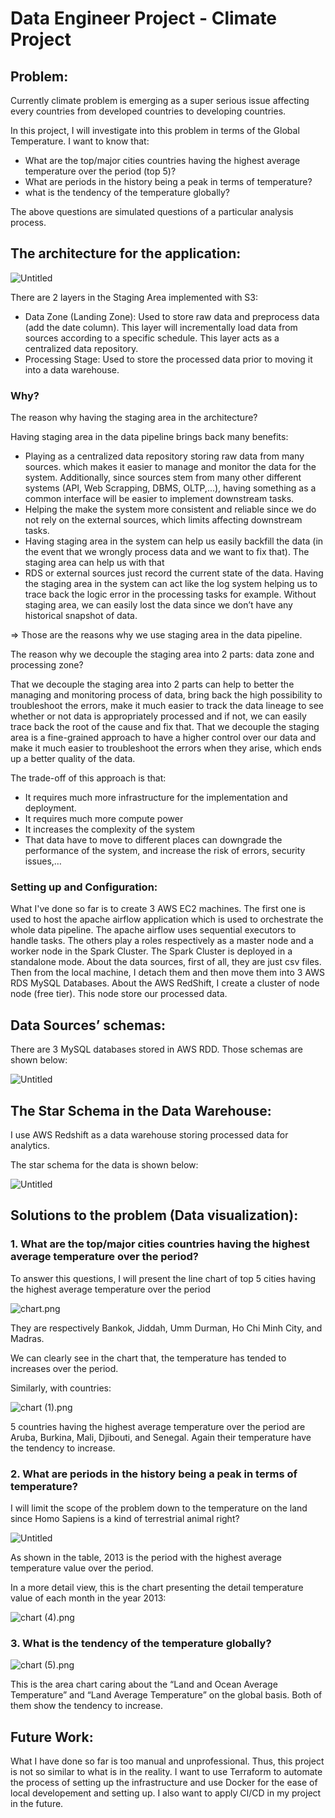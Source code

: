 # Data Engineer Project - Climate Project

## **Problem:**

Currently climate problem is emerging as a super serious issue affecting every countries from developed countries to developing countries.

In this project, I will investigate into this problem in terms of the Global Temperature. I want to know that:

- What are the top/major cities countries having the highest average temperature over the period (top 5)?
- What are periods in the history being a peak in terms of temperature?
- what is the tendency of the temperature globally?

The above questions are simulated questions of a particular analysis process. 

## The architecture for the application:

![Untitled](Visualization/Untitled.png)

There are 2 layers in the Staging Area implemented with S3: 

- Data Zone (Landing Zone): Used to store raw data and preprocess data (add the date column). This layer will incrementally load data from sources according to a specific schedule. This layer acts as a centralized data repository.
- Processing Stage: Used to store the processed data prior to moving it into a data warehouse.

### Why?

The reason why having the staging area in the architecture?

Having staging area in the data pipeline brings back many benefits:

- Playing as a centralized data repository storing raw data from many sources. which makes it easier to manage and monitor the data for the system. Additionally, since sources stem from many other different systems (API, Web Scrapping, DBMS, OLTP,…), having something as a common interface will be easier to implement downstream tasks.
- Helping the make the system more consistent and reliable since we do not rely on the external sources, which limits affecting downstream tasks.
- Having staging area in the system can help us easily backfill the data (in the event that we wrongly process data and we want to fix that). The staging area can help us with that
- RDS or external sources just record the current state of the data. Having the staging area in the system can act like the log system helping us to trace back the logic error in the processing tasks for example. Without staging area, we can easily lost the data since we don’t have any historical snapshot of data.

⇒ Those are the reasons why we use staging area in the data pipeline.

The reason why we decouple the staging area into 2 parts: data zone and processing zone?

That we decouple the staging area into 2 parts can help to better the managing and monitoring process of data, bring back the high possibility to troubleshoot the errors, make it much easier to track the data lineage to see whether or not data is appropriately processed and if not, we can easily trace back the root of the cause and fix that. That we decouple the staging area is a fine-grained approach to have a higher control over our data and make it much easier to troubleshoot the errors when they arise, which ends up a better quality of the data. 

The trade-off of this approach is that:

- It requires much more infrastructure for the implementation and deployment.
- It requires much more compute power
- It increases the complexity of the system
- That data have to move to different places can downgrade the performance of the system, and increase the risk of errors, security issues,…

### Setting up and Configuration:
What I've done so far is to create 3 AWS EC2 machines. The first one is used to host the apache airflow application which is used to orchestrate the whole data pipeline. The apache airflow uses sequential executors to handle tasks. The others play a roles respectively as a master node and a worker node in the Spark Cluster. The Spark Cluster is deployed in a standalone mode.
About the data sources, first of all, they are just csv files. Then from the local machine, I detach them and then move them into 3 AWS RDS MySQL Databases.
About the AWS RedShift, I create a cluster of node node (free tier). This node store our processed data. 

## Data Sources’ schemas:

There are 3 MySQL databases stored in AWS RDD. Those schemas are shown below:

![Untitled](Visualization/Untitled%201.png)

## The Star Schema in the Data Warehouse:

I use AWS Redshift as a data warehouse storing processed data for analytics.

The star schema for the data is shown below:

![Untitled](Visualization/Untitled%202.png)

## Solutions to the problem (Data visualization):

### 1. What are the top/major cities countries having the highest average temperature over the period?

To answer this questions, I will present the line chart of top 5 cities having the highest average temperature over the period

![chart.png](Visualization/chart.png)

They are respectively Bankok,  Jiddah, Umm Durman, Ho Chi Minh City, and Madras. 

We can clearly see in the chart that, the temperature has tended to increases over the period. 

Similarly, with countries:

![chart (1).png](Visualization/chart_(1).png)

5 countries having the highest average temperature over the period are Aruba, Burkina, Mali, Djibouti, and Senegal. 
Again their temperature have the tendency to increase.

### 2. What are periods in the history being a peak in terms of temperature?

I will limit the scope of the problem down to the temperature on the land since Homo Sapiens is a kind of terrestrial animal right?

![Untitled](Visualization/Untitled%203.png)

As shown in the table, 2013 is the period with the highest average temperature value over the period.

In  a more detail view, this is the chart presenting the detail temperature value of each month in the year 2013:

![chart (4).png](Visualization/chart_(4).png)

### 3. What is the tendency of the temperature globally?

![chart (5).png](Visualization/chart_(5).png)

This is the area chart caring about the “Land and Ocean Average Temperature” and “Land Average Temperature” on the global basis. Both of them show the tendency to increase.

## Future Work:
What I have done so far is too manual and unprofessional. Thus, this project is not so similar to what is in the reality. I want to use Terraform to automate the process of setting up the infrastructure and use Docker for the ease of local developement and setting up. I also want to apply CI/CD in my project in the future.
